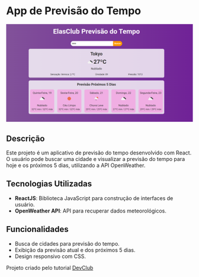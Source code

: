 # App de Previsão do Tempo

![Imagem do projeto](./public/previsao.png)

## Descrição
Este projeto é um aplicativo de previsão do tempo desenvolvido com React. O usuário pode buscar uma cidade e visualizar a previsão do tempo para hoje e os próximos 5 dias, utilizando a API OpenWeather.

## Tecnologias Utilizadas
- **ReactJS**: Biblioteca JavaScript para construção de interfaces de usuário.
- **OpenWeather API**: API para recuperar dados meteorológicos.

## Funcionalidades
- Busca de cidades para previsão do tempo.
- Exibição da previsão atual e dos próximos 5 dias.
- Design responsivo com CSS.

Projeto criado pelo tutorial [DevClub](https://www.youtube.com/watch?v=1mm_C-t_Vyg)
